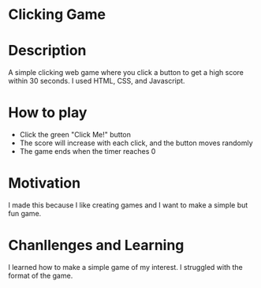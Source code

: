 # Clicking Game

# Description
A simple clicking web game where you click a button to get a high score within 30 seconds.
I used HTML, CSS, and Javascript.

# How to play
- Click the green "Click Me!" button
- The score will increase with each click, and the button moves randomly
- The game ends when the timer reaches 0

# Motivation
I made this because I like creating games and I want to make a simple but fun game.

# Chanllenges and Learning
I learned how to make a simple game of my interest.
I struggled with the format of the game.

